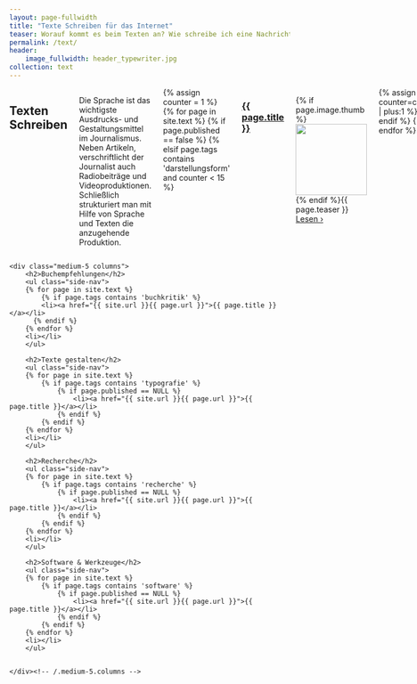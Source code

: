```yaml
---
layout: page-fullwidth
title: "Texte Schreiben für das Internet"
teaser: Worauf kommt es beim Texten an? Wie schreibe ich eine Nachricht und wie ein Interview? Wie formuliere ich meine Texte für soziale Medien? Welche Werkzeuge und Software bringen mich weiter? Unsere Anleitungen, Videos und Tipps unterstützen Sie beim digitalen Publizieren.
permalink: /text/
header:
    image_fullwidth: header_typewriter.jpg
collection: text
---
```

<div class="row">
    <div class="medium-7 columns">
        <h2>Texten Schreiben</h2>
        <p class="teaser">Die Sprache ist das wichtigste Ausdrucks- und Gestaltungsmittel im Journalismus. Neben Artikeln, verschriftlicht der Journalist auch Radiobeiträge und Videoproduktionen. Schließlich strukturiert man mit Hilfe von Sprache und Texten die anzugehende Produktion.</p>
        {% assign counter = 1 %}
        {% for page in site.text %}
        {% if page.published == false %}
        {% elsif page.tags contains 'darstellungsform' and counter < 15 %}
        <h3><a href="{{ site.url }}{{ page.url }}">{{ page.title }}</a></h3>
        <p class="clearfix">{% if page.image.thumb %}<a href="{{ site.url }}{{ page.url }}"><img class="left" src="{{ site.urlimg }}{{ page.image.thumb }}" alt="" width="128" height="128"></a>{% endif %}{{ page.teaser }} <a href="{{ site.url }}{{ page.url }}">Lesen&nbsp;›</a></p>
        {% assign counter=counter | plus:1 %}
        {% endif %}
        {% endfor %}
    </div><!-- /.medium-7.columns -->


    <div class="medium-5 columns">
        <h2>Buchempfehlungen</h2>
        <ul class="side-nav">
        {% for page in site.text %}
            {% if page.tags contains 'buchkritik' %}
            <li><a href="{{ site.url }}{{ page.url }}">{{ page.title }}</a></li>
          {% endif %}
        {% endfor %}
        <li></li>
        </ul>

        <h2>Texte gestalten</h2>
        <ul class="side-nav">
        {% for page in site.text %}
            {% if page.tags contains 'typografie' %}
                {% if page.published == NULL %}
                    <li><a href="{{ site.url }}{{ page.url }}">{{ page.title }}</a></li>
                {% endif %}
            {% endif %}
        {% endfor %}
        <li></li>
        </ul>

        <h2>Recherche</h2>
        <ul class="side-nav">
        {% for page in site.text %}
            {% if page.tags contains 'recherche' %}
                {% if page.published == NULL %}
                    <li><a href="{{ site.url }}{{ page.url }}">{{ page.title }}</a></li>
                {% endif %}
            {% endif %}
        {% endfor %}
        <li></li>
        </ul>

        <h2>Software & Werkzeuge</h2>
        <ul class="side-nav">
        {% for page in site.text %}
            {% if page.tags contains 'software' %}
                {% if page.published == NULL %}
                    <li><a href="{{ site.url }}{{ page.url }}">{{ page.title }}</a></li>
                {% endif %}
            {% endif %}
        {% endfor %}
        <li></li>
        </ul>


    </div><!-- /.medium-5.columns -->
</div><!-- /.row -->

